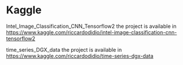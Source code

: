 # Kaggle


Intel_Image_Classification_CNN_Tensorflow2 the project is available in https://www.kaggle.com/riccardodidio/intel-image-classification-cnn-tensorflow2

time_series_DGX_data the project is available in https://www.kaggle.com/riccardodidio/time-series-dgx-data
